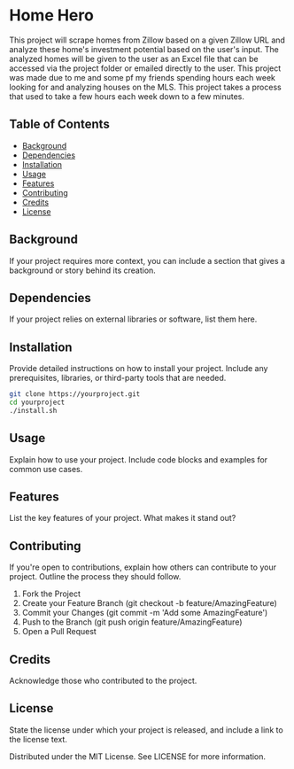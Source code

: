 # Home Hero

This project will scrape homes from Zillow based on a given Zillow URL and analyze these home's investment potential based on the user's input. The analyzed homes will be given to the user as an Excel file that can be accessed via the project folder or emailed directly to the user. This project was made due to me and some pf my friends spending hours each week looking for and analyzing houses on the MLS. This project takes a process that used to take a few hours each week down to a few minutes.

## Table of Contents

- [Background](#background)
- [Dependencies](#dependencies)
- [Installation](#installation)
- [Usage](#usage)
- [Features](#features)
- [Contributing](#contributing)
- [Credits](#credits)
- [License](#license)

## Background

If your project requires more context, you can include a section that gives a background or story behind its creation.

## Dependencies

If your project relies on external libraries or software, list them here.

## Installation

Provide detailed instructions on how to install your project. Include any prerequisites, libraries, or third-party tools that are needed.

```bash
git clone https://yourproject.git
cd yourproject
./install.sh
```

## Usage

Explain how to use your project. Include code blocks and examples for common use cases.

## Features

List the key features of your project. What makes it stand out?

## Contributing

If you're open to contributions, explain how others can contribute to your project. Outline the process they should follow.

1. Fork the Project
2. Create your Feature Branch (git checkout -b feature/AmazingFeature)
3. Commit your Changes (git commit -m 'Add some AmazingFeature')
4. Push to the Branch (git push origin feature/AmazingFeature)
5. Open a Pull Request

## Credits

Acknowledge those who contributed to the project.

## License

State the license under which your project is released, and include a link to the license text.

Distributed under the MIT License. See LICENSE for more information.
